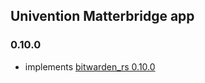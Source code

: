 ## Univention Matterbridge app

### 0.10.0

- implements [bitwarden_rs 0.10.0](https://github.com/dani-garcia/bitwarden_rs/releases/tag/0.10.0)
